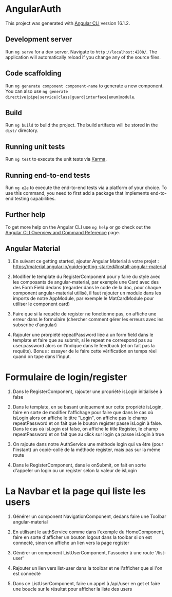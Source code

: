 # AngularAuth

This project was generated with [Angular CLI](https://github.com/angular/angular-cli) version 16.1.2.

## Development server

Run `ng serve` for a dev server. Navigate to `http://localhost:4200/`. The application will automatically reload if you change any of the source files.

## Code scaffolding

Run `ng generate component component-name` to generate a new component. You can also use `ng generate directive|pipe|service|class|guard|interface|enum|module`.

## Build

Run `ng build` to build the project. The build artifacts will be stored in the `dist/` directory.

## Running unit tests

Run `ng test` to execute the unit tests via [Karma](https://karma-runner.github.io).

## Running end-to-end tests

Run `ng e2e` to execute the end-to-end tests via a platform of your choice. To use this command, you need to first add a package that implements end-to-end testing capabilities.

## Further help

To get more help on the Angular CLI use `ng help` or go check out the [Angular CLI Overview and Command Reference](https://angular.io/cli) page.



## Angular Material

1. En suivant ce getting started, ajouter Angular Material à votre projet : https://material.angular.io/guide/getting-started#install-angular-material
	
2. Modifier le template du RegisterComponent pour y faire du style avec les composants de angular-material, par exemple une Card avec des des Form Field dedans (regarder dans le code de la doc, pour chaque component angular-material utilisé, il faut rajouter un module dans les imports de notre AppModule, par exemple le MatCardModule pour utiliser le component card)
	
3. Faire que si la requête de register ne fonctionne pas, on affiche une erreur dans le formulaire (chercher comment gérer les erreurs avec les subscribe d'angular)
	
4. Rajouter une prorpiété repeatPassword liée à un form field dans le template et faire que au submit, si le repeat ne correspond pas au user.password alors on l'indique dans le feedback (et on fait pas la requête). Bonus : essayer de le faire cette vérification en temps réel quand on tape dans l'input.


# Formulaire de login/register
1. Dans le RegisterComponent, rajouter une propriété isLogin initialisée à false
	
2. Dans le template, en se basant uniquement sur cette propriété isLogin, faire en sorte de modifier l'affichage pour faire que dans le cas où isLogin alors on affiche le titre "Login", on affiche pas le champ repeatPassword et on fait que le bouton register passe isLogin à false. Dans le cas où isLogin est false, on affiche le title Register, le champ repeatPassword et on fait que au click sur login ça passe isLogin à true
	
3. On rajoute dans notre AuthService une méthode login qui va être (pour l'instant) un copié-collé de la méthode register, mais pas sur la même route
	
4. Dans le RegisterComponent, dans le onSubmit, on fait en sorte d'appeler un login ou un register selon la valeur de isLogin

# La Navbar et la page qui liste les users
1. Générer un component NavigationComponent, dedans faire une Toolbar angular-material
	
2. En utilisant le authService comme dans l'exemple du HomeComponent, faire en sorte d'afficher un bouton logout dans la toolbar si on est connecté, sinon on affiche un lien vers la page register
	
3. Générer un component ListUserComponent, l'associer à une route '/list-user'
	
4. Rajouter un lien vers list-user dans la toolbar et ne l'afficher que si l'on est connecté
	
5. Dans ce ListUserComponent, faire un appel à /api/user en get et faire une boucle sur le résultat pour afficher la liste des users

